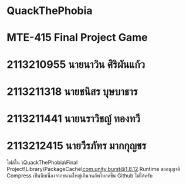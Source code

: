 # QuackThePhobia
# MTE-415 Final Project Game
# 2113210955 นายนาวิน ศิริผันแก้ว
# 2113211318 นายชนิสร บุษบาธาร
# 2113211441 นายนราวิชญ์ ทองทวี
# 2113212415 นายวีรภัทร มากกุญชร
ไฟล์ใน \QuackThePhobia\Final Project\Library\PackageCache\com.unity.burst@1.8.12\.Runtime ขออนุญาติ Compress เป็นซิบเนื่องจากขนาดใหญ่เกินจนอัพโหลดขึ้น Github ไม่ได้ครับ
